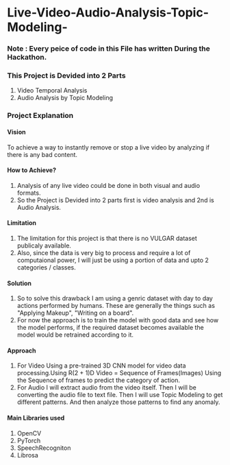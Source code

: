 # Live-Video-Audio-Analysis-Topic-Modeling-
### Note : Every peice of code in this File has written During the Hackathon.
### This Project is Devided into 2 Parts
1. Video Temporal Analysis
2. Audio Analysis by Topic Modeling
### Project Explanation
#### Vision
To achieve a way to instantly remove or stop a live video by analyzing if there is any bad content.
#### How to Achieve?
1. Analysis of any live video could be done in both visual and audio formats.
2. So the Project is Devided into 2 parts first is video analysis and 2nd is Audio Analysis.
#### Limitation
1. The limitation for this project is that there is no VULGAR dataset publicaly available.
2. Also, since the data is very big to process and require a lot of computaional power, I will just be using a portion of data and upto 2 categories / classes.
#### Solution
1. So to solve this drawback I am using a genric dataset with day to day actions performed by humans. These are generally the things such as "Applying Makeup", "Writing on a board".
2. For now the approach is to train the model with good data and see how the model performs, if the required dataset becomes available the model would be retrained according to it.
#### Approach
1. For Video
Using a pre-trained 3D CNN model for video data processing.Using R(2 + 1)D
Video = Sequence of Frames(Images)
Using the Sequence of frames to predict the category of action.
2. For Audio
I will extract audio from the video itself.
Then I will be converting the audio file to text file.
Then I will use Topic Modeling to get different patterns.
And then analyze those patterns to find any anomaly.
#### Main Libraries used
1. OpenCV
2. PyTorch
3. SpeechRecogniton
4. Librosa
